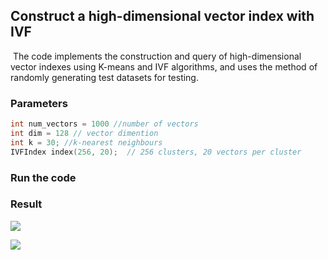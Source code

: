 ## Construct a high-dimensional vector index with IVF

​		The code implements the construction and query of high-dimensional vector indexes using K-means and IVF algorithms, and uses the method of randomly generating test datasets for testing.

### Parameters

```c++
int num_vectors = 1000 //number of vectors
int dim = 128 // vector dimention
int k = 30; //k-nearest neighbours
IVFIndex index(256, 20);  // 256 clusters, 20 vectors per cluster
```

### Run the code

### Result

![](C:\Users\yycomputer\Desktop\research\photo\1000_vectors_128_dim_30_k.png)

![](C:\Users\yycomputer\Desktop\research\photo\image-20250308144641097.png)